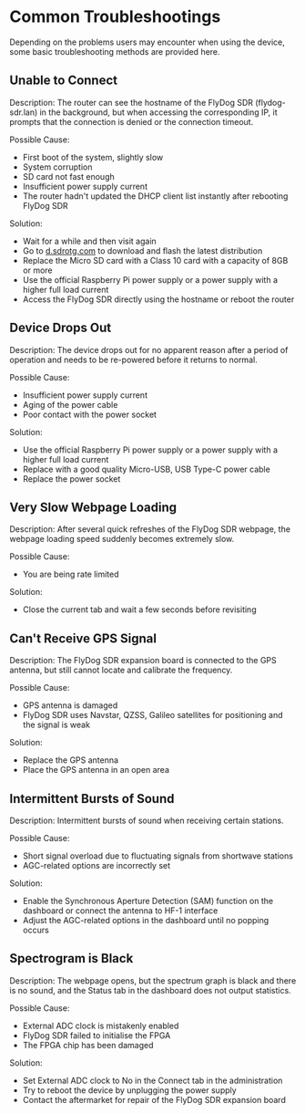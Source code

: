 # Common Troubleshootings

Depending on the problems users may encounter when using the device, some basic troubleshooting methods are provided here.

## Unable to Connect

Description: The router can see the hostname of the FlyDog SDR (flydog-sdr.lan) in the background, but when accessing the corresponding IP, it prompts that the connection is denied or the connection timeout.

Possible Cause:

 - First boot of the system, slightly slow
 - System corruption
 - SD card not fast enough
 - Insufficient power supply current
 - The router hadn't updated the DHCP client list instantly after rebooting FlyDog SDR

Solution:

 - Wait for a while and then visit again
 - Go to [d.sdrotg.com](https://d.sdrotg.com) to download and flash the latest distribution
 - Replace the Micro SD card with a Class 10 card with a capacity of 8GB or more
 - Use the official Raspberry Pi power supply or a power supply with a higher full load current
 - Access the FlyDog SDR directly using the hostname or reboot the router

## Device Drops Out

Description: The device drops out for no apparent reason after a period of operation and needs to be re-powered before it returns to normal.

Possible Cause:

 - Insufficient power supply current
 - Aging of the power cable
 - Poor contact with the power socket

Solution:

 - Use the official Raspberry Pi power supply or a power supply with a higher full load current
 - Replace with a good quality Micro-USB, USB Type-C power cable
 - Replace the power socket

## Very Slow Webpage Loading

Description: After several quick refreshes of the FlyDog SDR webpage, the webpage loading speed suddenly becomes extremely slow.

Possible Cause:

 - You are being rate limited

Solution:

 - Close the current tab and wait a few seconds before revisiting

## Can't Receive GPS Signal

Description: The FlyDog SDR expansion board is connected to the GPS antenna, but still cannot locate and calibrate the frequency.

Possible Cause:

 - GPS antenna is damaged
 - FlyDog SDR uses Navstar, QZSS, Galileo satellites for positioning and the signal is weak

Solution:

 - Replace the GPS antenna
 - Place the GPS antenna in an open area

## Intermittent Bursts of Sound

Description: Intermittent bursts of sound when receiving certain stations.

Possible Cause:

 - Short signal overload due to fluctuating signals from shortwave stations
 - AGC-related options are incorrectly set

Solution:

 - Enable the Synchronous Aperture Detection (SAM) function on the dashboard or connect the antenna to HF-1 interface
 - Adjust the AGC-related options in the dashboard until no popping occurs

## Spectrogram is Black

Description: The webpage opens, but the spectrum graph is black and there is no sound, and the Status tab in the dashboard does not output statistics.

Possible Cause:

 - External ADC clock is mistakenly enabled
 - FlyDog SDR failed to initialise the FPGA
 - The FPGA chip has been damaged

Solution:

 - Set External ADC clock to No in the Connect tab in the administration 
 - Try to reboot the device by unplugging the power supply
 - Contact the aftermarket for repair of the FlyDog SDR expansion board
